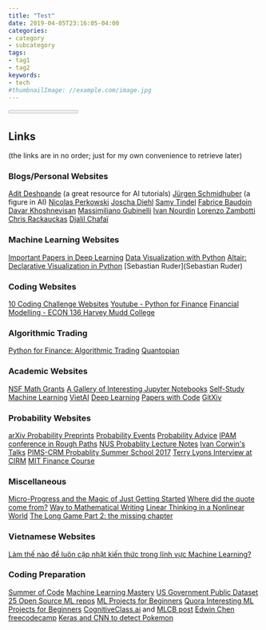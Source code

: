 ```yaml
---
title: "Test"
date: 2019-04-05T23:16:05-04:00
categories:
- category
- subcategory
tags:
- tag1
- tag2
keywords:
- tech
#thumbnailImage: //example.com/image.jpg
---
```

<progress value="0" id="progressBar">
  <div class="progress-container">
    <span class="progress-bar"></span>
  </div>
</progress>



## Links
(the links are in no order; just for my own convenience to retrieve later)

### Blogs/Personal Websites
[Adit Deshpande](https://adeshpande3.github.io/adeshpande3.github.io/) (a great resource for AI tutorials)
[Jürgen Schmidhuber](http://people.idsia.ch/~juergen/) (a figure in AI)
[Nicolas Perkowski](https://www.mathematik.hu-berlin.de/de/forschung/forschungsgebiete/stochastik/stoch-employees/hp-perkowski/teaching)
[Joscha Diehl](http://personal-homepages.mis.mpg.de/diehl/)
[Samy Tindel](https://www.math.purdue.edu/~stindel/)
[Fabrice Baudoin](https://sites.google.com/site/fabricebaudoinwebpage/)
[Davar Khoshnevisan](http://www.math.utah.edu/~davar/publications.html)
[Massimiliano Gubinelli](https://www.iam.uni-bonn.de/abteilung-gubinelli/teaching/)
[Ivan Nourdin](https://sites.google.com/site/ivannourdin/home)
[Lorenzo Zambotti](http://www.lpsm.paris/dw/doku.php?id=users:zambotti:index)
[Chris Rackauckas](http://chrisrackauckas.com/)
[Djalil Chafaï](http://djalil.chafai.net/blog/)

### Machine Learning Websites

[Important Papers in Deep Learning](/post/deep_learning_papers)
[Data Visualization with Python](https://towardsdatascience.com/the-next-level-of-data-visualization-in-python-dd6e99039d5e)
[Altair: Declarative Visualization in Python](https://altair-viz.github.io/)
[Sebastian Ruder](Sebastian Ruder)

### Coding Websites
[10 Coding Challenge Websites](https://medium.com/coderbyte/the-10-best-coding-challenge-websites-for-2018-12b57645b654)
[Youtube - Python for Finance](https://www.youtube.com/playlist?list=PLQVvvaa0QuDcOdF96TBtRtuQksErCEBYZ)
[Financial Modelling - ECON 136 Harvey Mudd College](https://www.palmislandtraders.com/econ136/e136lit.htm)

### Algorithmic Trading
[Python for Finance: Algorithmic Trading](https://www.datacamp.com/community/tutorials/finance-python-trading)
[Quantopian](https://www.quantopian.com/lectures)

### Academic Websites

[NSF Math Grants](https://www.nsf.gov/awards/award_visualization.jsp?org=DMS)
[A Gallery of Interesting Jupyter Notebooks](https://github.com/jupyter/jupyter/wiki/a-gallery-of-interesting-jupyter-notebooks)
[Self-Study Machine Learning](https://www.quora.com/What-are-your-recommendations-for-self-studying-machine-learning)
[VietAI](https://github.com/lampts/vietai)
[Deep Learning](https://github.com/ChristosChristofidis/awesome-deep-learning#papers)
[Papers with Code](https://paperswithcode.com/)
[GitXiv](http://www.gitxiv.com/)

### Probability Websites
[arXiv Probability Preprints](https://arxiv.org/list/math.PR/recent)
[Probability Events](http://www.math.columbia.edu/department/probability/seminar/upcoming_new.html)
[Probability Advice](https://web.math.rochester.edu/people/faculty/cmlr/advice.md)
[IPAM conference in Rough Paths](http://www.ipam.ucla.edu/programs/workshops/rough-paths-theory-and-applications/?tab=schedule)
[NUS Probablity Lecture Notes](http://www.math.nus.edu.sg/~matsr/teaching.html)
[Ivan Corwin's Talks](https://www.msri.org/people/20600)
[PIMS-CRM Probablity Summer School 2017](http://www.math.ubc.ca/Links/ssprob17/)
[Terry Lyons Interview at CIRM](https://www.youtube.com/watch?v=BTNxqucKjbs)
[MIT Finance Course](https://www.youtube.com/playlist?list=PLUl4u3cNGP63B2lDhyKOsImI7FjCf6eDW)

### Miscellaneous
[Micro-Progress and the Magic of Just Getting Started](https://www.nytimes.com/2018/01/22/smarter-living/micro-progress.html)
[Where did the quote come from?](https://quoteinvestigator.com/)
[Way to Mathematical Writing](http://tex.loria.fr/typographie/mathwriting.pdf)
[Linear Thinking in a Nonlinear World](https://hbr.org/2017/05/linear-thinking-in-a-nonlinear-world)
[The Long Game Part 2: the missing chapter](https://vimeo.com/channels/staffpicks/87448006)

### Vietnamese Websites
[Làm thế nào để luôn cập nhật kiến thức trong lĩnh vực Machine Learning?](https://viblo.asia/p/question-lam-the-nao-de-luon-cap-nhat-kien-thuc-trong-linh-vuc-machine-learning-maGK7mBxlj2)

### Coding Preparation
[Summer of Code](https://summerofcode.withgoogle.com/)
[Machine Learning Mastery](https://machinelearningmastery.com/self-study-machine-learning-projects/)
[US Government Public Dataset](https://www.data.gov/)
[25 Open Source ML repos](https://heartbeat.fritz.ai/25-open-source-machine-learning-repos-to-inspire-your-next-project-3b027a90155)
[ML Projects for Beginners](https://elitedatascience.com/machine-learning-projects-for-beginners)
[Quora Interesting ML Projects for Beginners](https://www.quora.com/What-are-some-really-interesting-machine-learning-projects-for-beginners)
[CognitiveClass.ai](https://cognitiveclass.ai/) and [MLCB post](https://forum.machinelearningcoban.com/t/bat-dau-voi-bigdata-nhu-the-nao/55)
[Edwin Chen](http://blog.echen.me/2017/05/30/exploring-lstms/)
[freecodecamp](https://learn.freecodecamp.org/)
[Keras and CNN to detect Pokemon](https://www.pyimagesearch.com/2018/04/16/keras-and-convolutional-neural-networks-cnns/)




<!--more-->
